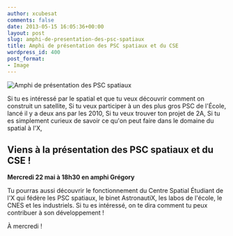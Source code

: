 ```yaml
---
author: xcubesat
comments: false
date: 2013-05-15 16:05:36+00:00
layout: post
slug: amphi-de-presentation-des-psc-spatiaux
title: Amphi de présentation des PSC spatiaux et du CSE
wordpress_id: 400
post_format:
- Image
---
```


![Amphi de présentation des PSC spatiaux](http://xspacecenter.files.wordpress.com/2013/04/cubesat.jpeg)


Si tu es intéressé par le spatial et que tu veux découvrir comment on construit un satellite,
Si tu veux participer à un des plus gros PSC de l'École, lancé il y a deux ans par les 2010,
Si tu veux trouver ton projet de 2A,
Si tu es simplement curieux de savoir ce qu'on peut faire dans le domaine du spatial à l'X,


## Viens à la présentation des PSC spatiaux et du CSE !
**Mercredi 22 mai à 18h30 en amphi Grégory**


Tu pourras aussi découvrir le fonctionnement du Centre Spatial Étudiant de l'X qui fédère les PSC spatiaux, le binet AstronautiX, les labos de l'école, le CNES et les industriels. Si tu es intéressé, on te dira comment tu peux contribuer à son développement !

À mercredi !
